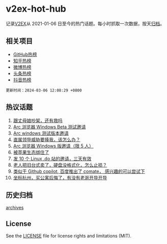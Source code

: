 # v2ex-hot-hub

 记录[V2EX](https://www.v2ex.com/)从 2021-01-06 日至今的热门话题。每小时抓取一次数据，按天[归档](archives)。
 
 ## 相关项目

- [GitHub热榜](https://github.com/lonnyzhang423/github-hot-hub)
- [知乎热榜](https://github.com/lonnyzhang423/zhihu-hot-hub)
- [微博热榜](https://github.com/lonnyzhang423/weibo-hot-hub)
- [头条热榜](https://github.com/lonnyzhang423/toutiao-hot-hub)
- [抖音热榜](https://github.com/lonnyzhang423/douyin-hot-hub)


 `更新时间：2024-03-06 12:08:29 +0800`

## 热议话题

1. [跟丈母娘吵架，还有救吗](https://www.v2ex.com/t/1020932)
1. [Arc 浏览器 Windows Beta 测试邀请](https://www.v2ex.com/t/1020905)
1. [Arc windows 测试版本邀请](https://www.v2ex.com/t/1020962)
1. [直属领导威胁要揍我，该怎么办？](https://www.v2ex.com/t/1020754)
1. [Arc 浏览器 Windows 版邀请（限 5 人）](https://www.v2ex.com/t/1020899)
1. [被苹果生态绑住了](https://www.v2ex.com/t/1020840)
1. [发 10 个 Linux .do 站的邀请，三天有效](https://www.v2ex.com/t/1020970)
1. [老人把旧台式卖了，硬盘没格式化，怎么止损？](https://www.v2ex.com/t/1020733)
1. [类似于 Github copilot, 百度推出了 comate， 感兴趣的可以尝试下](https://www.v2ex.com/t/1020955)
1. [坐标杭州，买公寓后悔了，有没有老哥开导开导](https://www.v2ex.com/t/1021002)

## 历史归档

[archives](archives)

## License

See the [LICENSE](LICENSE) file for license rights and limitations (MIT).
